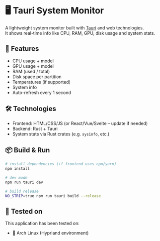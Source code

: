 # 🖥️ Tauri System Monitor

A lightweight system monitor built with [Tauri](https://tauri.app/) and web technologies.  
It shows real-time info like CPU, RAM, GPU, disk usage and system stats.

## 🚀 Features

- CPU usage + model
- GPU usage + model
- RAM (used / total)
- Disk space per partition
- Temperatures (if supported)
- System info
- Auto-refresh every 1 second

## 🛠️ Technologies

- Frontend: HTML/CSS/JS (or React/Vue/Svelte – update if needed)
- Backend: Rust + Tauri
- System stats via Rust crates (e.g. `sysinfo`, etc.)

## 📦 Build & Run

```bash
# install dependencies (if frontend uses npm/yarn)
npm install

# dev mode
npm run tauri dev

# build release
NO_STRIP=true npm run tauri build --release
```

## 🧪 Tested on
This application has been tested on:
- 🐧 Arch Linux (Hyprland environment)
